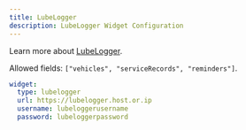 ```yaml
---
title: LubeLogger
description: LubeLogger Widget Configuration
---
```


Learn more about [LubeLogger](https://github.com/hargata/lubelog).

Allowed fields: `["vehicles", "serviceRecords", "reminders"]`.

```yaml
widget:
  type: lubelogger
  url: https://lubelogger.host.or.ip
  username: lubeloggerusername
  password: lubeloggerpassword
```
